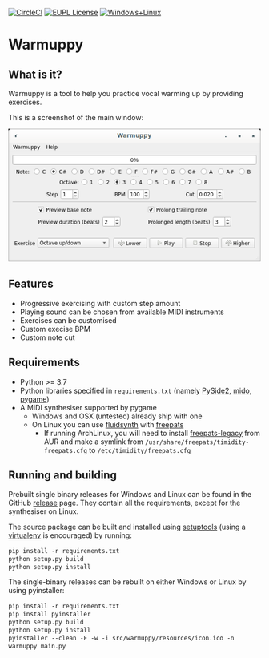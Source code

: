 [![CircleCI](https://circleci.com/gh/xstasi/warmuppy/tree/master.svg?style=shield)](https://circleci.com/gh/xstasi/warmuppy) [![EUPL License](https://img.shields.io/badge/license-EUPL-blue)](https://raw.githubusercontent.com/xstasi/warmuppy/master/COPYING) [![Windows+Linux](https://img.shields.io/badge/platforms-linux%20%7C%20win--64-yellow)](https://github.com/xstasi/warmuppy/releases)

# Warmuppy

## What is it?

Warmuppy is a tool to help you practice vocal warming up by providing exercises.

This is a screenshot of the main window:

![alt text](https://github.com/xstasi/warmuppy/blob/master/resources/screenshot.png?raw=true)

## Features

* Progressive exercising with custom step amount
* Playing sound can be chosen from available MIDI instruments
* Exercises can be customised
* Custom execise BPM
* Custom note cut

## Requirements

* Python >= 3.7
* Python libraries specified in `requirements.txt` (namely [PySide2](https://pypi.org/project/PySide2/), [mido](https://pypi.org/project/mido/), [pygame](https://www.pygame.org/))
* A MIDI synthesiser supported by pygame
  * Windows and OSX (untested) already ship with one
  * On Linux you can use [fluidsynth](https://www.fluidsynth.org) with [freepats](https://freepats.zenvoid.org/SoundSets/general-midi.html)
    * If running ArchLinux, you will need to install [freepats-legacy](https://aur.archlinux.org/packages/freepats-legacy/) from AUR and make a symlink from `/usr/share/freepats/timidity-freepats.cfg` to `/etc/timidity/freepats.cfg`


## Running and building

Prebuilt single binary releases for Windows and Linux can be found in the GitHub [release](https://github.com/xstasi/warmuppy/releases) page. They contain all the requirements, except for the synthesiser on Linux.

The source package can be built and installed using [setuptools](https://pypi.org/project/setuptools/) (using a [virtualenv](https://docs.python.org/3/tutorial/venv.html) is encouraged) by running:

```
pip install -r requirements.txt
python setup.py build
python setup.py install
```

The single-binary releases can be rebuilt on either Windows or Linux by using pyinstaller:

```
pip install -r requirements.txt
pip install pyinstaller
python setup.py build
python setup.py install
pyinstaller --clean -F -w -i src/warmuppy/resources/icon.ico -n warmuppy main.py
```

